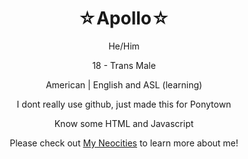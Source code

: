 <div align="center">
<h1> ☆Apollo☆ </h1>
  He/Him
  
  18 - Trans Male
  
  American | English and ASL (learning)
  
  I dont really use github, just made this for Ponytown
  
  Know some HTML and Javascript 
  
  Please check out <a href="https://ace-attorney.neocities.org/">My Neocities</a> to learn more about me!

<!--
**RussiaHetalia/RussiaHetalia** is a ✨ _special_ ✨ repository because its `README.md` (this file) appears on your GitHub profile.

Here are some ideas to get you started:

- 🔭 I’m currently working on ...
- 🌱 I’m currently learning ...
- 👯 I’m looking to collaborate on ...
- 🤔 I’m looking for help with ...
- 💬 Ask me about ...
- 📫 How to reach me: ...
- 😄 Pronouns: ...
- ⚡ Fun fact: ...
-->
